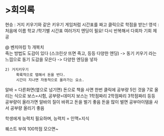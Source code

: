 <h1>>회의록</h1>

현승 : 거지 키우기와 같은 키우기 게임처럼 시간표를 짜고 클릭으로 학점을 받는!
영석 : 처음에 이름 학교 /학기별 시간표 여러가지 엔딩이 필요! 다시 반복해서 다회차 기회 제공 

@ 벤치마킹 
	1) 개복치   
		죽는 방법도 도감이 있다
		(스크린샷 뜨면 죽고, 등등 다양한 엔딩)
 		-> 동기 키우기 라는 느낌으로 동기 도감을 모은다
 		-> 다양한 엔딩을 넣자

	2) 거지키우기
		 확륙적으로 탭해서 돈을 번다.
		 시간이 지나면 자동적으로 올라가는 요소.


알바 = 다른화면(옆으로 넘기면)
돈으로 책을 사면 한번 클릭에 공부량 5인 것을 7로 올리는 식으로
보스=시험, 공부량=데미지 
보스는 1학점짜리 2학점짜리 3학점짜리 등등
공부량이 올라가면 알바의 질이 바뀌고 돈을 벌기 좋음
돈을 많이 벌면 공부아이템을 사서 공부량 올리기 좋음


학생에게 능력치 필요하며, 능력치 = 인맥+지식

퀘스트 부여
100학점 모으면~